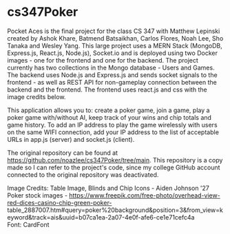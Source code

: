 # cs347Poker

Pocket Aces is the final project for the class CS 347 with Matthew Lepinski created by Ashok Khare, Batmend Batsaikhan, Carlos Flores, Noah Lee, Sho Tanaka and Wesley Yang. This large project uses a MERN Stack (MongoDB, Express.js, React.js, Node.js), Socket.io and is deployed using two Docker images - one for the frontend and one for the backend. The project currently has two collections in the Mongo database - Users and Games. The backend uses Node.js and Express.js and sends socket signals to the frontend - as well as REST API for non-gameplay connection between the backend and the frontend. The frontend uses react.js and css with the image credits below.

This application allows you to: create a poker game, join a game, play a poker game with/without AI, keep track of your wins and chip totals and game history. To add an IP address to play the game wirelessly with users on the same WIFI connection, add your IP address to the list of acceptable URLs in app.js (server) and socket.js (client).

The original repository can be found at https://github.com/noazlee/cs347Poker/tree/main. This repository is a copy made so I can refer to the project's code, since my college GitHub account connected to the original repository was deactivated.

Image Credits:
Table Image, Blinds and Chip Icons - Aiden Johnson '27 <br />
Poker stock images - https://www.freepik.com/free-photo/overhead-view-red-dices-casino-chip-green-poker- table_2887007.htm#query=poker%20background&position=3&from_view=keyword&track=ais&uuid=b07ca1ea-2a07-4e0f-afe6-ce1e71cefc4a <br />
Font: CardFont
